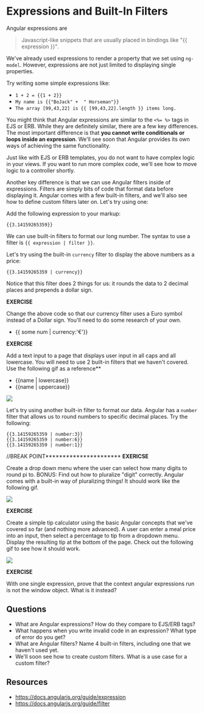 # Expressions and Built-In Filters

Angular expressions are

> Javascript-like snippets that are usually placed in bindings like "{{ expression }}".  

We've already used expressions to render a property that we set using `ng-model`.  However, expressions are not just limited to displaying single properties.

Try writing some simple expressions like:

* `1 + 2 = {{1 + 2}}`
* `My name is {{"BoJack" +  " Horseman"}}`
* `The array [99,43,22] is {{ [99,43,22].length }} items long.`

You might think that Angular expressions are similar to the `<%= %>` tags in EJS or ERB.  While they are definitely similar, there are a few key differences.  The most important difference is that **you cannot write conditionals or loops inside an expression**.  We'll see soon that Angular provides its own ways of achieving the same functionality.

Just like with EJS or ERB templates, you do not want to have complex logic in your views.  If you want to run more complex code, we'll see how to move logic to a controller shortly.

Another key difference is that we can use Angular filters inside of expressions.  Filters are simply bits of code that format data before displaying it.  Angular comes with a few built-in filters, and we'll also see how to define custom filters later on.  Let's try using one:

Add the following expression to your markup:

```
{{3.14159265359}}
```

We can use built-in filters to format our long number. The syntax to use a filter is `{{ expression | filter }}`.

Let's try using the built-in `currency` filter to display the above numbers as a price:

```
{{3.14159265359 | currency}}
```

Notice that this filter does 2 things for us: it rounds the data to 2 decimal places and prepends a dollar sign.


**EXERCISE**

Change the above code so that our currency filter uses a Euro symbol instead of a Dollar sign. You'll need to do some research of your own.
- {{ some num | currency:'&euro;'}}

**EXERCISE**

Add a text input to a page that displays user input in all caps and all lowercase. You will need to use 2 built-in filters that we haven't covered. Use the following gif as a reference**
- {{name | lowercase}}
- {{name | uppercase}}

![](http://zippy.gfycat.com/CookedWelcomeDesertpupfish.gif)

Let's try using another built-in filter to format our data.  Angular has a `number` filter that allows us to round numbers to specific decimal places.  Try the following:

```
{{3.14159265359 | number:3}}
{{3.14159265359 | number:6}}
{{3.14159265359 | number:1}}
```
//BREAK POINT**********************
**EXERICSE**

Create a drop down menu where the user can select how many digits to round pi to. BONUS: Find out how to pluralize "digit" correctly. Angular comes with a built-in way of pluralizing things!  It should work like the following gif.

![](http://zippy.gfycat.com/LegalThickIndochinesetiger.gif)

**EXERCISE**

Create a simple tip calculator using the basic Angular concepts that we've covered so far (and nothing more advanced).  A user can enter a meal price into an input, then select a percentage to tip from a dropdown menu.  Display the resulting tip at the bottom of the page. Check out the following gif to see how it should work.

![](http://zippy.gfycat.com/FlamboyantQuickGordonsetter.gif)

**EXERCISE**

With one single expression, prove that the context angular expressions run is not the window object.  What is it instead?

## Questions

* What are Angular expressions? How do they compare to EJS/ERB tags?
* What happens when you write invalid code in an expression?  What type of error do you get?
* What are Angular filters?  Name 4 built-in filters, including one that we haven't used yet.
* We'll soon see how to create custom filters.  What is a use case for a custom filter?

## Resources

- https://docs.angularjs.org/guide/expression
- https://docs.angularjs.org/guide/filter
